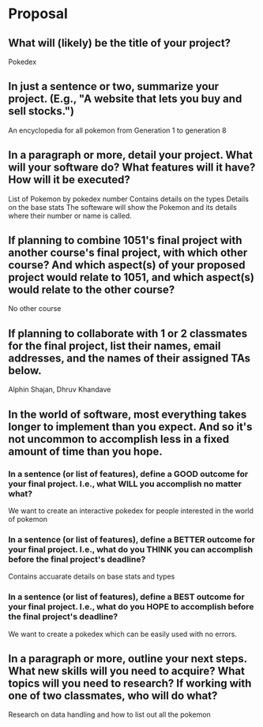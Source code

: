 # Proposal

## What will (likely) be the title of your project?

Pokedex

## In just a sentence or two, summarize your project. (E.g., "A website that lets you buy and sell stocks.")

An encyclopedia for all pokemon from Generation 1 to generation 8

## In a paragraph or more, detail your project. What will your software do? What features will it have? How will it be executed?
List of Pokemon by pokedex number
Contains details on the types
Details on the base stats
The softeware will show the Pokemon and its details where their number or name is called.

## If planning to combine 1051's final project with another course's final project, with which other course? And which aspect(s) of your proposed project would relate to 1051, and which aspect(s) would relate to the other course?

No other course

## If planning to collaborate with 1 or 2 classmates for the final project, list their names, email addresses, and the names of their assigned TAs below.

Alphin Shajan, 
Dhruv Khandave

## In the world of software, most everything takes longer to implement than you expect. And so it's not uncommon to accomplish less in a fixed amount of time than you hope.

### In a sentence (or list of features), define a GOOD outcome for your final project. I.e., what WILL you accomplish no matter what?

We want to create an interactive pokedex for people interested in the world of pokemon

### In a sentence (or list of features), define a BETTER outcome for your final project. I.e., what do you THINK you can accomplish before the final project's deadline?
Contains accuarate details on base stats and types


### In a sentence (or list of features), define a BEST outcome for your final project. I.e., what do you HOPE to accomplish before the final project's deadline?
We want to create a pokedex which can be easily used with no errors.


## In a paragraph or more, outline your next steps. What new skills will you need to acquire? What topics will you need to research? If working with one of two classmates, who will do what?

Research on data handling and how to list out all the pokemon
